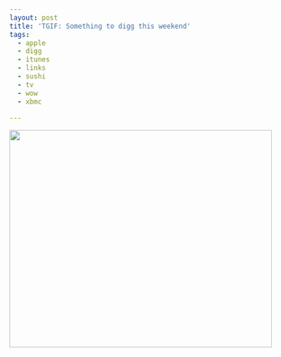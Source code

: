 ```yaml
---
layout: post
title: 'TGIF: Something to digg this weekend'
tags:
  - apple
  - digg
  - itunes
  - links
  - sushi
  - tv
  - wow
  - xbmc

---
```


<a href="http://www.the8thsign.com/wp-content/uploads/2006/09/WindowsLiveWriter/TGIFSomethingtodiggthisweekend_12EF9/209530483_4b05ec21cf%5B7%5D.jpg" atomicselection="true"><img src="http://www.the8thsign.com/wp-content/uploads/2006/09/WindowsLiveWriter/TGIFSomethingtodiggthisweekend_12EF9/209530483_4b05ec21cf_thumb%5B5%5D.jpg" style="border-width: 0px" border="0" height="386" width="466" /></a>

<script src="http://www.digg.com/diggjs/user/dugg/jadedhalo/18" language="JavaScript" type="text/javascript"></script>

<p class="wlWriterSmartContent" id="0767317B-992E-4b12-91E0-4F059A8CECA8:ca3f44cb-f9a0-47ba-9c73-e32ad36c8e4c" contenteditable="false" style="margin: 0px; padding: 0px; display: inline">
<a href="http://technorati.com/tags/tv" rel="tag"></a></p>
